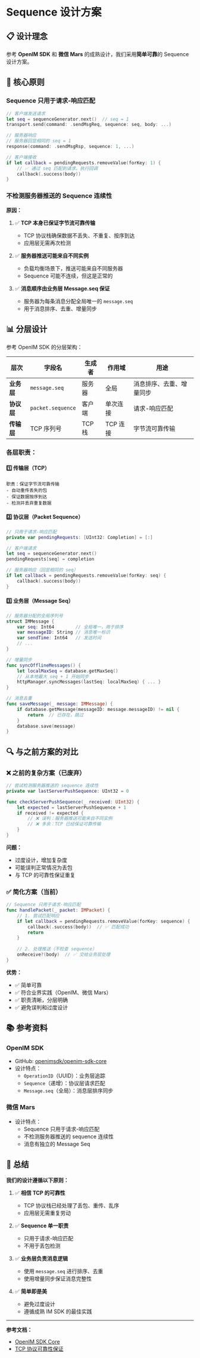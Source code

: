 # Sequence 设计方案

## 📋 设计理念

参考 **OpenIM SDK** 和 **微信 Mars** 的成熟设计，我们采用**简单可靠**的 Sequence 设计方案。

## 🎯 核心原则

### **Sequence 只用于请求-响应匹配**

```swift
// 客户端发送请求
let seq = sequenceGenerator.next()  // seq = 1
transport.send(command: .sendMsgReq, sequence: seq, body: ...)

// 服务器响应
// 服务器回显相同的 seq = 1
response(command: .sendMsgRsp, sequence: 1, ...)

// 客户端接收
if let callback = pendingRequests.removeValue(forKey: 1) {
    // ✅ 通过 seq 匹配到请求，执行回调
    callback(.success(body))
}
```

### **不检测服务器推送的 Sequence 连续性**

**原因：**
1. ✅ **TCP 本身已保证字节流可靠传输**
   - TCP 协议栈确保数据不丢失、不重复、按序到达
   - 应用层无需再次检测

2. ✅ **服务器推送可能来自不同实例**
   - 负载均衡场景下，推送可能来自不同服务器
   - Sequence 可能不连续，但这是正常的

3. ✅ **消息顺序由业务层 Message.seq 保证**
   - 服务器为每条消息分配全局唯一的 `message.seq`
   - 用于消息排序、去重、增量同步

## 📊 分层设计

参考 OpenIM SDK 的分层架构：

| 层次 | 字段名 | 生成者 | 作用域 | 用途 |
|------|--------|--------|--------|------|
| **业务层** | `message.seq` | 服务器 | 全局 | 消息排序、去重、增量同步 |
| **协议层** | `packet.sequence` | 客户端 | 单次连接 | 请求-响应匹配 |
| **传输层** | TCP 序列号 | TCP 栈 | TCP 连接 | 字节流可靠传输 |

### **各层职责：**

#### 1️⃣ **传输层（TCP）**
```
职责：保证字节流可靠传输
- 自动重传丢失的包
- 保证数据按序到达
- 检测并丢弃重复数据
```

#### 2️⃣ **协议层（Packet Sequence）**
```swift
// 只用于请求-响应匹配
private var pendingRequests: [UInt32: Completion] = [:]

// 客户端请求
let seq = sequenceGenerator.next()
pendingRequests[seq] = completion

// 服务器响应（回显相同的 seq）
if let callback = pendingRequests.removeValue(forKey: seq) {
    callback(.success(body))
}
```

#### 3️⃣ **业务层（Message Seq）**
```swift
// 服务器分配的全局序列号
struct IMMessage {
    var seq: Int64        // 全局唯一，用于排序
    var messageID: String // 消息唯一标识
    var sendTime: Int64   // 发送时间
    // ...
}

// 增量同步
func syncOfflineMessages() {
    let localMaxSeq = database.getMaxSeq()
    // 从本地最大 seq + 1 开始同步
    httpManager.syncMessages(lastSeq: localMaxSeq) { ... }
}

// 消息去重
func saveMessage(_ message: IMMessage) {
    if database.getMessage(messageID: message.messageID) != nil {
        return  // 已存在，跳过
    }
    database.save(message)
}
```

## 🔍 与之前方案的对比

### ❌ **之前的复杂方案（已废弃）**

```swift
// 尝试检测服务器推送的 sequence 连续性
private var lastServerPushSequence: UInt32 = 0

func checkServerPushSequence(_ received: UInt32) {
    let expected = lastServerPushSequence + 1
    if received != expected {
        // ❌ 误判：服务器推送可能来自不同实例
        // ❌ 多余：TCP 已经保证可靠传输
    }
}
```

**问题：**
- 过度设计，增加复杂度
- 可能误判正常情况为丢包
- 与 TCP 的可靠性保证重复

### ✅ **简化方案（当前）**

```swift
// Sequence 只用于请求-响应匹配
func handlePacket(_ packet: IMPacket) {
    // 1. 尝试匹配响应
    if let callback = pendingRequests.removeValue(forKey: sequence) {
        callback(.success(body))  // ✅ 匹配成功
        return
    }
    
    // 2. 处理推送（不检查 sequence）
    onReceive?(body)  // ✅ 交给业务层处理
}
```

**优势：**
- ✅ 简单可靠
- ✅ 符合业界实践（OpenIM、微信 Mars）
- ✅ 职责清晰，分层明确
- ✅ 避免误判和过度设计

## 📚 参考资料

### **OpenIM SDK**
- GitHub: [openimsdk/openim-sdk-core](https://github.com/openimsdk/openim-sdk-core)
- 设计特点：
  - `OperationID`（UUID）：业务层追踪
  - `Sequence`（递增）：协议层请求匹配
  - `Message.seq`（全局）：消息层排序同步

### **微信 Mars**
- 设计特点：
  - Sequence 只用于请求-响应匹配
  - 不检测服务器推送的 sequence 连续性
  - 消息有独立的 Message Seq

## 🎯 总结

**我们的设计遵循以下原则：**

1. ✅ **相信 TCP 的可靠性**
   - TCP 协议栈已经处理了丢包、重传、乱序
   - 应用层无需重复劳动

2. ✅ **Sequence 单一职责**
   - 只用于请求-响应匹配
   - 不用于丢包检测

3. ✅ **业务层负责消息逻辑**
   - 使用 `message.seq` 进行排序、去重
   - 使用增量同步保证消息完整性

4. ✅ **简单即是美**
   - 避免过度设计
   - 遵循成熟 IM SDK 的最佳实践

---

**参考文档：**
- [OpenIM SDK Core](https://github.com/openimsdk/openim-sdk-core)
- [TCP 协议可靠性保证](https://datatracker.ietf.org/doc/html/rfc793)

